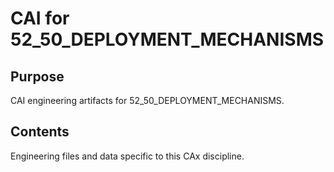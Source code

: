 # CAI for 52_50_DEPLOYMENT_MECHANISMS

## Purpose
CAI engineering artifacts for 52_50_DEPLOYMENT_MECHANISMS.

## Contents
Engineering files and data specific to this CAx discipline.
